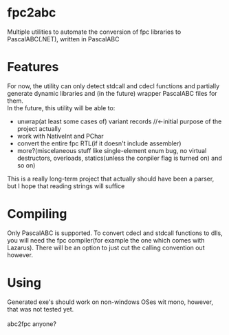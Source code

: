 # fpc2abc
Multiple utilities to automate the conversion of fpc libraries to PascalABC(.NET), written in PascalABC

# Features <br>
For now, the utility can only detect stdcall and cdecl functions and partially generate dynamic libraries and (in the future) wrapper PascalABC files for them. <br>
In the future, this utility will be able to:<br>
- unwrap(at least some cases of) variant records  //<-initial purpose of the project actually
- work with NativeInt and PChar
- convert the entire fpc RTL(if it doesn't include assembler)
- more?(miscelaneous stuff like single-element enum bug, no virtual destructors, overloads, statics(unless the conpiler flag is turned on) and so on)

This is a really long-term project that actually should have been a parser, but I hope that reading strings will suffice 

# Compiling
Only PascalABC is supported. To convert cdecl and stdcall functions to dlls, you will need the fpc compiler(for example the one which comes with Lazarus). There will be an option to just cut the calling convention out however. 

# Using
Generated exe's should work on non-windows OSes wit mono, however, that was not tested yet.
<br>
<br>
abc2fpc anyone?
